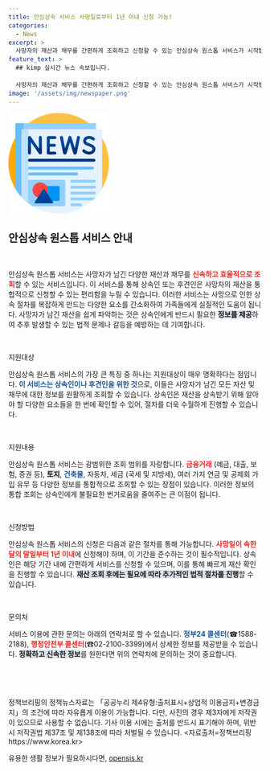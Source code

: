 ```yaml
---
title: 안심상속 서비스 사망일로부터 1년 이내 신청 가능!
categories:
  - News
excerpt: >
  사망자의 재산과 채무를 간편하게 조회하고 신청할 수 있는 안심상속 원스톱 서비스가 시작됐다. 상속인이라면 이 서비스로 빠르고 효율적으로 재산 확인이 가능하다!
feature_text: >
  ## kimp 실시간 뉴스 속보입니다.

  사망자의 재산과 채무를 간편하게 조회하고 신청할 수 있는 안심상속 원스톱 서비스가 시작됐다. 상속인이라면 이 서비스로 빠르고 효율적으로 재산 확인이 가능하다!
image: '/assets/img/newspaper.png'
---
```


<p><img src="/assets/img/newspaper.png" alt="kimplant 속보" /></p>

<h2 data-ke-size="size26">안심상속 원스톱 서비스 안내</h2>

<p data-ke-size="size16">&nbsp;</p>

<p>안심상속 원스톱 서비스는 사망자가 남긴 다양한 재산과 채무를 <b><span style="color: #ee2323;">신속하고 효율적으로 조회</span></b>할 수 있는 서비스입니다. 이 서비스를 통해 상속인 또는 후견인은 사망자의 재산을 통합적으로 신청할 수 있는 편리함을 누릴 수 있습니다. 이러한 서비스는 사망으로 인한 상속 절차를 복잡하게 만드는 다양한 요소를 간소화하여 가족들에게 실질적인 도움이 됩니다. 사망자가 남긴 재산을 쉽게 파악하는 것은 상속인에게 반드시 필요한 <b><span style="background-color: #21538527;">정보를 제공</span></b>하여 추후 발생할 수 있는 법적 문제나 갈등을 예방하는 데 기여합니다. </p>

<p data-ke-size="size16">&nbsp;</p>

<p>지원대상</p>

<p>안심상속 원스톱 서비스의 가장 큰 특징 중 하나는 지원대상이 매우 명확하다는 점입니다. <b><span style="color: #1a5490;">이 서비스는 상속인이나 후견인을 위한 것</span></b>으로, 이들은 사망자가 남긴 모든 자산 및 채무에 대한 정보를 원활하게 조회할 수 있습니다. 상속인은 재산을 상속받기 위해 알아야 할 다양한 요소들을 한 번에 확인할 수 있어, 절차를 더욱 수월하게 진행할 수 있습니다.</p>

<p data-ke-size="size16">&nbsp;</p>

<p>지원내용</p>

<p>안심상속 원스톱 서비스는 광범위한 조회 범위를 자랑합니다. <b><span style="color: #ee2323;">금융거래</span></b> (예금, 대출, 보험, 증권 등), <b><span style="background-color: #21538527;">토지</span></b>, <b><span style="color: #1a5490;">건축물</span></b>, 자동차, 세금 (국세 및 지방세), 여러 가지 연금 및 공제회 가입 유무 등 다양한 정보를 통합적으로 조회할 수 있는 장점이 있습니다. 이러한 정보의 통합 조회는 상속인에게 불필요한 번거로움을 줄여주는 큰 이점이 됩니다.</p>

<p data-ke-size="size16">&nbsp;</p>

<p>신청방법</p>

<p>안심상속 원스톱 서비스의 신청은 다음과 같은 절차를 통해 가능합니다. <b><span style="color: #ee2323;">사망일이 속한 달의 말일부터 1년 이내</span></b>에 신청해야 하며, 이 기간을 준수하는 것이 필수적입니다. 상속인은 해당 기간 내에 간편하게 서비스를 신청할 수 있으며, 이를 통해 빠르게 재산 확인을 진행할 수 있습니다. <b><span style="background-color: #21538527;">재산 조회 후에는 필요에 따라 추가적인 법적 절차를 진행</span></b>할 수 있습니다.</p>

<p data-ke-size="size16">&nbsp;</p>

<p>문의처</p>

<p>서비스 이용에 관한 문의는 아래의 연락처로 할 수 있습니다. <b><span style="color: #1a5490;">정부24 콜센터</span></b>(☎1588-2188), <b><span style="color: #ee2323;">행정안전부 콜센터</span></b>(☎02-2100-3399)에서 상세한 정보를 제공받을 수 있습니다. <b><span style="background-color: #21538527;">정확하고 신속한 정보</span></b>를 원한다면 위의 연락처에 문의하는 것이 중요합니다.</p>

<p data-ke-size="size16">&nbsp;</p>

<p data-ke-size="size16">&nbsp;</p>

<p>정책브리핑의 정책뉴스자료는 「공공누리 제4유형:출처표시+상업적 이용금지+변경금지」의 조건에 따라 자유롭게 이용이 가능합니다. 다만, 사진의 경우 제3자에게 저작권이 있으므로 사용할 수 없습니다. 기사 이용 시에는 출처를 반드시 표기해야 하며, 위반 시 저작권법 제37조 및 제138조에 따라 처벌될 수 있습니다. &lt;자료출처=정책브리핑 https://www.korea.kr></p>
유용한 생활 정보가 필요하시다면, <a href="https://opensis.kr" rel="dofollow">opensis.kr</a>


